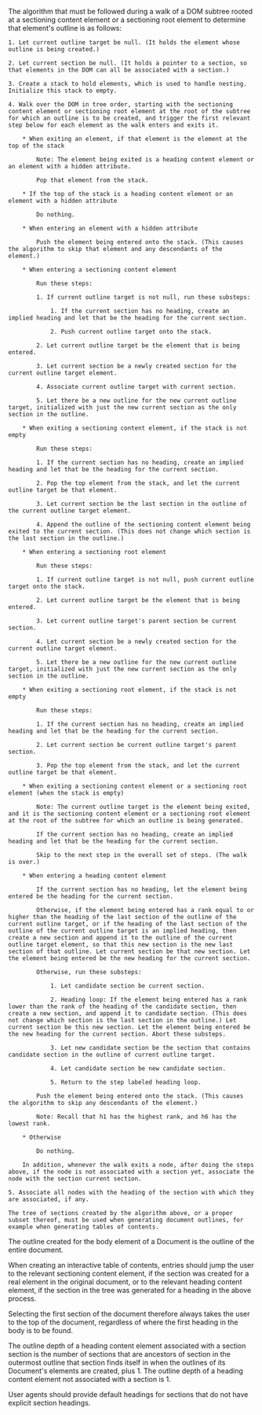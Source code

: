 The algorithm that must be followed during a walk of a DOM subtree rooted at a sectioning content element or a sectioning root element to determine that element's outline is as follows:

	1. Let current outline target be null. (It holds the element whose outline is being created.)

	2. Let current section be null. (It holds a pointer to a section, so that elements in the DOM can all be associated with a section.)

	3. Create a stack to hold elements, which is used to handle nesting. Initialize this stack to empty.

	4. Walk over the DOM in tree order, starting with the sectioning content element or sectioning root element at the root of the subtree for which an outline is to be created, and trigger the first relevant step below for each element as the walk enters and exits it.

		* When exiting an element, if that element is the element at the top of the stack

			Note: The element being exited is a heading content element or an element with a hidden attribute.

			Pop that element from the stack.

		* If the top of the stack is a heading content element or an element with a hidden attribute

			Do nothing.

		* When entering an element with a hidden attribute

			Push the element being entered onto the stack. (This causes the algorithm to skip that element and any descendants of the element.)

		* When entering a sectioning content element

			Run these steps:

			1. If current outline target is not null, run these substeps:

				1. If the current section has no heading, create an implied heading and let that be the heading for the current section.

				2. Push current outline target onto the stack.

			2. Let current outline target be the element that is being entered.

			3. Let current section be a newly created section for the current outline target element.

			4. Associate current outline target with current section.

			5. Let there be a new outline for the new current outline target, initialized with just the new current section as the only section in the outline.

		* When exiting a sectioning content element, if the stack is not empty

			Run these steps:

			1. If the current section has no heading, create an implied heading and let that be the heading for the current section.

			2. Pop the top element from the stack, and let the current outline target be that element.

			3. Let current section be the last section in the outline of the current outline target element.

			4. Append the outline of the sectioning content element being exited to the current section. (This does not change which section is the last section in the outline.)

		* When entering a sectioning root element

			Run these steps:

			1. If current outline target is not null, push current outline target onto the stack.

			2. Let current outline target be the element that is being entered.

			3. Let current outline target's parent section be current section.

			4. Let current section be a newly created section for the current outline target element.

			5. Let there be a new outline for the new current outline target, initialized with just the new current section as the only section in the outline.

		* When exiting a sectioning root element, if the stack is not empty

			Run these steps:

			1. If the current section has no heading, create an implied heading and let that be the heading for the current section.

			2. Let current section be current outline target's parent section.

			3. Pop the top element from the stack, and let the current outline target be that element.

		* When exiting a sectioning content element or a sectioning root element (when the stack is empty)

			Note: The current outline target is the element being exited, and it is the sectioning content element or a sectioning root element at the root of the subtree for which an outline is being generated.

			If the current section has no heading, create an implied heading and let that be the heading for the current section.

			Skip to the next step in the overall set of steps. (The walk is over.)

		* When entering a heading content element

			If the current section has no heading, let the element being entered be the heading for the current section.

			Otherwise, if the element being entered has a rank equal to or higher than the heading of the last section of the outline of the current outline target, or if the heading of the last section of the outline of the current outline target is an implied heading, then create a new section and append it to the outline of the current outline target element, so that this new section is the new last section of that outline. Let current section be that new section. Let the element being entered be the new heading for the current section.

			Otherwise, run these substeps:

				1. Let candidate section be current section.

				2. Heading loop: If the element being entered has a rank lower than the rank of the heading of the candidate section, then create a new section, and append it to candidate section. (This does not change which section is the last section in the outline.) Let current section be this new section. Let the element being entered be the new heading for the current section. Abort these substeps.

				3. Let new candidate section be the section that contains candidate section in the outline of current outline target.

				4. Let candidate section be new candidate section.

				5. Return to the step labeled heading loop.

			Push the element being entered onto the stack. (This causes the algorithm to skip any descendants of the element.)

			Note: Recall that h1 has the highest rank, and h6 has the lowest rank.

		* Otherwise

			Do nothing.

		In addition, whenever the walk exits a node, after doing the steps above, if the node is not associated with a section yet, associate the node with the section current section.

	5. Associate all nodes with the heading of the section with which they are associated, if any.

	The tree of sections created by the algorithm above, or a proper subset thereof, must be used when generating document outlines, for example when generating tables of contents.

The outline created for the body element of a Document is the outline of the entire document.

When creating an interactive table of contents, entries should jump the user to the relevant sectioning content element, if the section was created for a real element in the original document, or to the relevant heading content element, if the section in the tree was generated for a heading in the above process.

Selecting the first section of the document therefore always takes the user to the top of the document, regardless of where the first heading in the body is to be found.

The outline depth of a heading content element associated with a section section is the number of sections that are ancestors of section in the outermost outline that section finds itself in when the outlines of its Document's elements are created, plus 1. The outline depth of a heading content element not associated with a section is 1.

User agents should provide default headings for sections that do not have explicit section headings.
